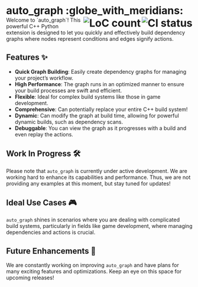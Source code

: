 <h1 style="display: inline">
  auto_graph :globe_with_meridians:
  <a href="https://github.com/SquareRoundCurly/auto_graph/actions/workflows/CI.yaml">
    <img align="right" src="https://github.com/SquareRoundCurly/auto_graph/actions/workflows/CI.yaml/badge.svg?branch=main)" alt="CI status">
  </a>
  <a>
    <img align="right" src="https://img.shields.io/tokei/lines/github/SquareRoundCurly/auto_graph" alt="LoC count">
  </a>
</h1>
Welcome to `auto_graph`! This powerful C++ Python extension is designed to let you quickly and effectively build dependency graphs where nodes represent conditions and edges signify actions.

## Features :sparkles:

- **Quick Graph Building**: Easily create dependency graphs for managing your project’s workflow.
- **High Performance**: The graph runs in an optimized manner to ensure your build processes are swift and efficient.
- **Flexible**: Ideal for complex build systems like those in game development.
- **Comprehensive**: Can potentially replace your entire C++ build system!
- **Dynamic**: Can modify the graph at build time, allowing for powerful dynamic builds, such as dependency scans.
- **Debuggable**: You can view the graph as it progresses with a build and even replay the actions.

## Work In Progress :hammer_and_wrench:

Please note that `auto_graph` is currently under active development. We are working hard to enhance its capabilities and performance. Thus, we are not providing any examples at this moment, but stay tuned for updates! 

## Ideal Use Cases :video_game:

`auto_graph` shines in scenarios where you are dealing with complicated build systems, particularly in fields like game development, where managing dependencies and actions is crucial.

## Future Enhancements :rocket:

We are constantly working on improving `auto_graph` and have plans for many exciting features and optimizations. Keep an eye on this space for upcoming releases!
